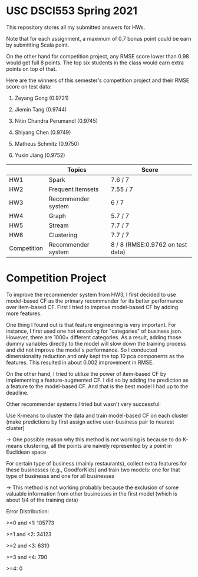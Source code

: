 # USC DSCI553 Spring 2021

This repository stores all my submitted answers for HWs.

Note that for each assignment, a maximum of 0.7 bonus point could be earn by submitting Scala point.

On the other hand for competition project, any RMSE score lower than 0.98 would get full 8 points. The top six students in the class would earn extra points on top of that.

Here are the winners of this semester's competition project and their RMSE score on test data:

1. Zeyang Gong (0.9721)

2. Jiemin Tang (0.9744)

3. Nitin Chandra Perumandl (0.9745)

4. Shiyang Chen (0.9749)

5. Matheus Schmitz (0.9750)

6. Yuxin Jiang (0.9752)


| | Topics | Score |
| ------------- | ------------- | ------------- |
| HW1  | Spark  | 7.6 / 7 |
| HW2  | Frequent itemsets | 7.55 / 7 |
| HW3 | Recommender system  | 6 / 7 |
| HW4  | Graph | 5.7 / 7 |
| HW5  | Stream  | 7.7 / 7 |
| HW6  | Clustering | 7.7 / 7 |
| Competition | Recommender system | 8 / 8 (RMSE:0.9762 on test data)|

# Competition Project

To improve the recommender system from HW3, I first decided to use model-based CF as the primary recommender for its better performance over item-based CF.
First I tried to improve model-based CF by adding more features.

One thing I found out is that feature engineering is very important. For instance, I first used one hot encoding for "categories" of business.json.
However, there are 1000+ different categories. As a result, adding those dummy variables directly to the model will slow down the training process and did not improve the model's performance. So I conducted dimensionality reduction and only kept the top 10 pca components as the features. This resulted in about 0.002 improvement in RMSE.

On the other hand, I tried to utilize the power of item-based CF by implementing a feature-augmented CF. I did so by adding the prediction as a feature to the model-based CF. And that is the best model I had up to the deadline.

Other recommender systems I tried but wasn't very successful:

Use K-means to cluster the data and train model-based CF on each cluster (make predictions by first assign active user-business pair to nearest cluster)

&#8594; One possible reason why this method is not working is because to do K-means clustering, all the points are naively represented by a point in Euclidean space

For certain type of business (mainly restaurants), collect extra features for these businesses (e.g., GoodforKids) and train two models: one for that type of businesss and one for all businesses

&#8594; This method is not working probably because the exclusion of some valuable information from other businesses in the first model (which is about 1/4 of the training data)

Error Distribution:

 \>=0 and <1: 105773

 \>=1 and <2: 34123

 \>=2 and <3: 6310

 \>=3 and <4: 790

 \>=4: 0
